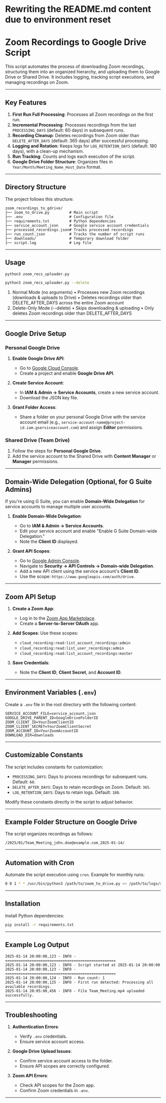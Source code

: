 # Rewriting the README.md content due to environment reset

# Zoom Recordings to Google Drive Script

This script automates the process of downloading Zoom recordings, structuring them into an organized hierarchy, and uploading them to Google Drive or Shared Drive. It includes logging, tracking script executions, and managing recordings on Zoom.

---

## Key Features

1. **First Run Full Processing**: Processes all Zoom recordings on the first run.
2. **Incremental Processing**: Processes recordings from the last `PROCESSING_DAYS` (default: 60 days) in subsequent runs.
3. **Recording Cleanup**: Deletes recordings from Zoom older than `DELETE_AFTER_DAYS` (default: 365 days) after successful processing.
4. **Logging and Rotation**: Keeps logs for `LOG_RETENTION_DAYS` (default: 180 days), with a clean-up mechanism.
5. **Run Tracking**: Counts and logs each execution of the script.
6. **Google Drive Folder Structure**: Organizes files in `Year/Month/Meeting_Name_Host_Date` format.

---

## Directory Structure

The project follows this structure:

```
zoom_recordings_to_gdrive/
├── zoom_to_drive.py         # Main script
├── .env                     # Configuration file
├── requirements.txt         # Python dependencies
├── service_account.json     # Google service account credentials
├── processed_recordings.json# Tracks processed recordings
├── run_count.json           # Tracks the number of script runs
├── downloads/               # Temporary download folder
├── script.log               # Log file
```
---

## Usage

```bash
python3 zoom_recs_uploader.py
```

```bash
python3 zoom_recs_uploader.py --delete
```
1.	Normal Mode (no arguments)
	•	Processes new Zoom recordings (downloads & uploads to Drive)
	•	Deletes recordings older than DELETE_AFTER_DAYS across the entire Zoom account
2.	Delete-Only Mode (--delete)
	•	Skips downloading & uploading
	•	Only deletes Zoom recordings older than DELETE_AFTER_DAYS

---

## Google Drive Setup

### Personal Google Drive

1. **Enable Google Drive API**:
   - Go to [Google Cloud Console](https://console.cloud.google.com/).
   - Create a project and enable **Google Drive API**.

2. **Create Service Account**:
   - In **IAM & Admin → Service Accounts**, create a new service account.
   - Download the JSON key file.

3. **Grant Folder Access**:
   - Share a folder on your personal Google Drive with the service account email (e.g., `service-account-name@project-id.iam.gserviceaccount.com`) and assign **Editor** permissions.

### Shared Drive (Team Drive)

1. Follow the steps for **Personal Google Drive**.
2. Add the service account to the Shared Drive with **Content Manager** or **Manager** permissions.

---

## Domain-Wide Delegation (Optional, for G Suite Admins)

If you're using G Suite, you can enable **Domain-Wide Delegation** for service accounts to manage multiple user accounts.

1. **Enable Domain-Wide Delegation**:
   - Go to **IAM & Admin → Service Accounts**.
   - Edit your service account and enable "Enable G Suite Domain-wide Delegation."
   - Note the **Client ID** displayed.

2. **Grant API Scopes**:
   - Go to [Google Admin Console](https://admin.google.com/).
   - Navigate to **Security → API Controls → Domain-wide Delegation**.
   - Add a new API client using the service account's **Client ID**.
   - Use the scope: `https://www.googleapis.com/auth/drive`.

---

## Zoom API Setup

1. **Create a Zoom App**:
   - Log in to the [Zoom App Marketplace](https://marketplace.zoom.us/).
   - Create a **Server-to-Server OAuth** app.

2. **Add Scopes**:
   Use these scopes:
   - `cloud_recording:read:list_account_recordings:admin`
   - `cloud_recording:read:list_user_recordings:admin`
   - `cloud_recording:read:list_account_recordings:master`

3. **Save Credentials**:
   - Note the **Client ID**, **Client Secret**, and **Account ID**.

---

## Environment Variables (`.env`)

Create a `.env` file in the root directory with the following content:

```plaintext
SERVICE_ACCOUNT_FILE=service_account.json
GOOGLE_DRIVE_PARENT_ID=GoogleDriveFolderID
ZOOM_CLIENT_ID=YourZoomClientID
ZOOM_CLIENT_SECRET=YourZoomClientSecret
ZOOM_ACCOUNT_ID=YourZoomAccountID
DOWNLOAD_DIR=downloads
```

---

## Customizable Constants

The script includes constants for customization:

- `PROCESSING_DAYS`: Days to process recordings for subsequent runs. Default: `60`.
- `DELETE_AFTER_DAYS`: Days to retain recordings on Zoom. Default: `365`.
- `LOG_RETENTION_DAYS`: Days to retain logs. Default: `180`.

Modify these constants directly in the script to adjust behavior.

---

## Example Folder Structure on Google Drive

The script organizes recordings as follows:

```
/2025/01/Team_Meeting_john.doe@example.com_2025-01-14/
```

---

## Automation with Cron

Automate the script execution using `cron`. Example for monthly runs:

```bash
0 0 1 * * /usr/bin/python3 /path/to/zoom_to_drive.py >> /path/to/logs/script.log 2>&1
```

---

## Installation

Install Python dependencies:

```bash
pip install -r requirements.txt
```

---

## Example Log Output

```plaintext
2025-01-14 20:00:00,123 - INFO - ==================================================
2025-01-14 20:00:00,123 - INFO - Script started at 2025-01-14 20:00:00
2025-01-14 20:00:00,123 - INFO - ==================================================
2025-01-14 20:00:00,124 - INFO - Run count: 1
2025-01-14 20:00:00,125 - INFO - First run detected: Processing all available recordings.
2025-01-14 20:05:00,456 - INFO - File Team_Meeting.mp4 uploaded successfully.
```

---

## Troubleshooting

1. **Authentication Errors**:
   - Verify `.env` credentials.
   - Ensure service account access.

2. **Google Drive Upload Issues**:
   - Confirm service account access to the folder.
   - Ensure API scopes are correctly configured.

3. **Zoom API Errors**:
   - Check API scopes for the Zoom app.
   - Confirm Zoom credentials in `.env`.

---
